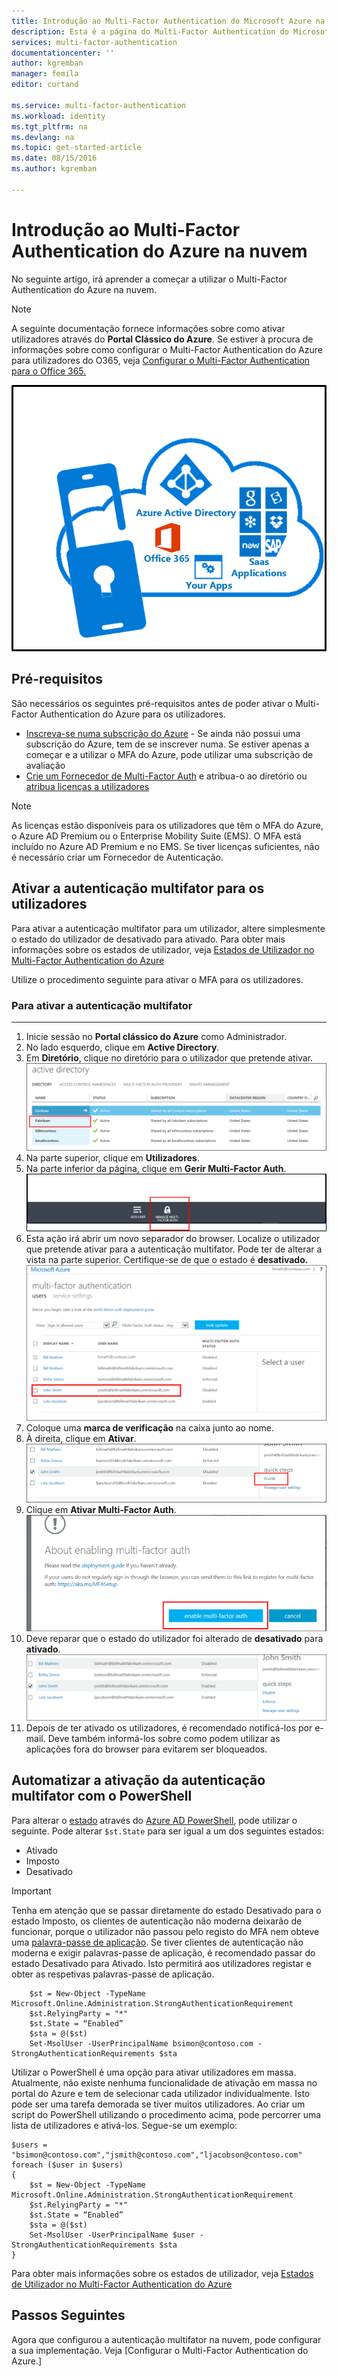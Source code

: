 ```yaml
---
title: Introdução ao Multi-Factor Authentication do Microsoft Azure na nuvem
description: Esta é a página do Multi-Factor Authentication do Microsoft Azure que descreve como iniciar o MFA do Azure na nuvem.
services: multi-factor-authentication
documentationcenter: ''
author: kgremban
manager: femila
editor: curtand

ms.service: multi-factor-authentication
ms.workload: identity
ms.tgt_pltfrm: na
ms.devlang: na
ms.topic: get-started-article
ms.date: 08/15/2016
ms.author: kgremban

---
```

# Introdução ao Multi-Factor Authentication do Azure na nuvem
No seguinte artigo, irá aprender a começar a utilizar o Multi-Factor Authentication do Azure na nuvem.

> [!NOTE]
> A seguinte documentação fornece informações sobre como ativar utilizadores através do **Portal Clássico do Azure**. Se estiver à procura de informações sobre como configurar o Multi-Factor Authentication do Azure para utilizadores do O365, veja [Configurar o Multi-Factor Authentication para o Office 365.](https://support.office.com/article/Set-up-multi-factor-authentication-for-Office-365-users-8f0454b2-f51a-4d9c-bcde-2c48e41621c6?ui=en-US&rs=en-US&ad=US)
> 
> 

![MFA na Nuvem](./media/multi-factor-authentication-get-started-cloud/mfa_in_cloud.png)

## Pré-requisitos
São necessários os seguintes pré-requisitos antes de poder ativar o Multi-Factor Authentication do Azure para os utilizadores.

* [Inscreva-se numa subscrição do Azure](https://azure.microsoft.com/pricing/free-trial/) - Se ainda não possui uma subscrição do Azure, tem de se inscrever numa. Se estiver apenas a começar e a utilizar o MFA do Azure, pode utilizar uma subscrição de avaliação
* [Crie um Fornecedor de Multi-Factor Auth](multi-factor-authentication-get-started-auth-provider.md) e atribua-o ao diretório ou [atribua licenças a utilizadores](multi-factor-authentication-get-started-assign-licenses.md)

> [!NOTE]
> As licenças estão disponíveis para os utilizadores que têm o MFA do Azure, o Azure AD Premium ou o Enterprise Mobility Suite (EMS).  O MFA está incluído no Azure AD Premium e no EMS. Se tiver licenças suficientes, não é necessário criar um Fornecedor de Autenticação.
> 
> 

## Ativar a autenticação multifator para os utilizadores
Para ativar a autenticação multifator para um utilizador, altere simplesmente o estado do utilizador de desativado para ativado.  Para obter mais informações sobre os estados de utilizador, veja [Estados de Utilizador no Multi-Factor Authentication do Azure](multi-factor-authentication-get-started-user-states.md)

Utilize o procedimento seguinte para ativar o MFA para os utilizadores.

### Para ativar a autenticação multifator
- - -
1. Inicie sessão no **Portal clássico do Azure** como Administrador.
2. No lado esquerdo, clique em **Active Directory**.
3. Em **Diretório**, clique no diretório para o utilizador que pretende ativar.
   ![Clique em Diretório](./media/multi-factor-authentication-get-started-cloud/directory1.png)
4. Na parte superior, clique em **Utilizadores**.
5. Na parte inferior da página, clique em **Gerir Multi-Factor Auth**.
   ![Clique em Diretório](./media/multi-factor-authentication-get-started-cloud/manage1.png)
6. Esta ação irá abrir um novo separador do browser.  Localize o utilizador que pretende ativar para a autenticação multifator. Pode ter de alterar a vista na parte superior. Certifique-se de que o estado é **desativado.**
   ![Ativar utilizador](./media/multi-factor-authentication-get-started-cloud/enable1.png)
7. Coloque uma **marca de verificação** na caixa junto ao nome.
8. À direita, clique em **Ativar**.
   ![Ativar utilizador](./media/multi-factor-authentication-get-started-cloud/user1.png)
9. Clique em **Ativar Multi-Factor Auth**.
   ![Ativar utilizador](./media/multi-factor-authentication-get-started-cloud/enable2.png)
10. Deve reparar que o estado do utilizador foi alterado de **desativado** para **ativado**.
    ![Ativar Utilizadores](./media/multi-factor-authentication-get-started-cloud/user.png)
11. Depois de ter ativado os utilizadores, é recomendado notificá-los por e-mail.  Deve também informá-los sobre como podem utilizar as aplicações fora do browser para evitarem ser bloqueados.

## Automatizar a ativação da autenticação multifator com o PowerShell
Para alterar o [estado](multi-factor-authentication-whats-next.md) através do [Azure AD PowerShell](../powershell-install-configure.md), pode utilizar o seguinte.  Pode alterar `$st.State` para ser igual a um dos seguintes estados:

* Ativado
* Imposto
* Desativado  

> [!IMPORTANT]
> Tenha em atenção que se passar diretamente do estado Desativado para o estado Imposto, os clientes de autenticação não moderna deixarão de funcionar, porque o utilizador não passou pelo registo do MFA nem obteve uma [palavra-passe de aplicação](multi-factor-authentication-whats-next.md#app-passwords).  Se tiver clientes de autenticação não moderna e exigir palavras-passe de aplicação, é recomendado passar do estado Desativado para Ativado.  Isto permitirá aos utilizadores registar e obter as respetivas palavras-passe de aplicação.   
> 
> 

        $st = New-Object -TypeName Microsoft.Online.Administration.StrongAuthenticationRequirement
        $st.RelyingParty = "*"
        $st.State = “Enabled”
        $sta = @($st)
        Set-MsolUser -UserPrincipalName bsimon@contoso.com -StrongAuthenticationRequirements $sta

Utilizar o PowerShell é uma opção para ativar utilizadores em massa.  Atualmente, não existe nenhuma funcionalidade de ativação em massa no portal do Azure e tem de selecionar cada utilizador individualmente.  Isto pode ser uma tarefa demorada se tiver muitos utilizadores.  Ao criar um script do PowerShell utilizando o procedimento acima, pode percorrer uma lista de utilizadores e ativá-los.  Segue-se um exemplo:

    $users = "bsimon@contoso.com","jsmith@contoso.com","ljacobson@contoso.com"
    foreach ($user in $users)
    {
        $st = New-Object -TypeName Microsoft.Online.Administration.StrongAuthenticationRequirement
        $st.RelyingParty = "*"
        $st.State = “Enabled”
        $sta = @($st)
        Set-MsolUser -UserPrincipalName $user -StrongAuthenticationRequirements $sta
    }


Para obter mais informações sobre os estados de utilizador, veja [Estados de Utilizador no Multi-Factor Authentication do Azure](multi-factor-authentication-get-started-user-states.md)

## Passos Seguintes
Agora que configurou a autenticação multifator na nuvem, pode configurar a sua implementação.  Veja [Configurar o Multi-Factor Authentication do Azure.]

<!--HONumber=Sep16_HO3-->


